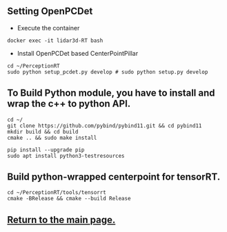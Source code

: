 
## Setting OpenPCDet

- Execute the container
```
docker exec -it lidar3d-RT bash
```

- Install OpenPCDet based CenterPointPillar
``` shell
cd ~/PerceptionRT
sudo python setup_pcdet.py develop # sudo python setup.py develop
```

## To Build Python module, you have to install and wrap the c++ to python API.
``` shell
cd ~/
git clone https://github.com/pybind/pybind11.git && cd pybind11
mkdir build && cd build
cmake .. && sudo make install

pip install --upgrade pip
sudo apt install python3-testresources
```

## Build python-wrapped centerpoint for tensorRT.
``` shell
cd ~/PerceptionRT/tools/tensorrt
cmake -BRelease && cmake --build Release
```

## [Return to the main page.](../README.md)
